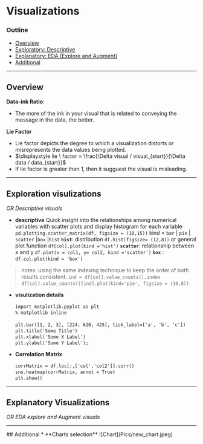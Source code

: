 # Visualizations 

### Outline 
<ul>
<li><a href="#LIntro">Overview</a></li>
<li><a href="#L1">Exploratory: Descriptive</a></li>
<li><a href="#L2">Explanatory: EDA (Explore and Augment)</a></li>
<li><a href="#L_add">Additional</a></li>
</ul>

****

<a id='LIntro'></a>
## Overview 
**Data-ink Ratio**: 
- The more of the ink in your visual that is related to conveying the message in the data, the better.

**Lie Factor**
- Lie factor depicts the degree to which a visualization distorts or misrepresents the data values being plotted.
- $\displaystyle lie \ factor = \frac{\Delta visual / visual_{start}}{\Delta data / data_{start}}$
- If lie factor is greater than 1, then it sugguest the visual is misleading. 
****
<a id='L1'></a>
## Exploration visulizations
  *OR Descriptive visuals*


* **descriptive**
  Quick insight into the relationships among numerical variables with scatter plots and display histogram for each variable
  `pd.plotting.scatter_matrix(df, figsize = (10,15))`
   kind = `bar` | `pie` | `scatter` |`box` |`hist` 
  **`hist`**: distribution   `df.hist(figsize= (12,8))` or general plot function  `df[col].plot(kind ='hist')` 
  **`scatter`**: relationship between x and y `df.plot(x = col1, y= col2, kind ='scatter')` 
  **`box`** : `df.col.plot(kind = 'box')` 
> notes:
> using the same indexing technique to keep the order of both results consistent. 
> `ind = df[col].value_counts().index`
> `df[col].value_counts()[ind].plot(kind='pie', figsize = (10,8))`
* **visulization details**
  ```
  import matplotlib.pyplot as plt 
  % matplotlib inline 

  plt.bar([1, 2, 3], [224, 620, 425], tick_label=['a', 'b', 'c'])
  plt.title('Some Title')
  plt.xlabel('Some X Label')
  plt.ylabel('Some Y Label');
  ```
* **Correlation Matrix** 
  ```
  corrMatrix = df.loc[:,['col','col2']].corr()
  sns.heatmap(corrMatrix, annot = True)
  plt.show()
  ``` 


****
<a id='L2'></a>
## Explanatory Visualizations
  *OR EDA explore and Augment visuals*




****
<a id=L_add>
## Additional
* **Charts selection** 
  ![Chart](Pics/new_chart.jpeg) 
